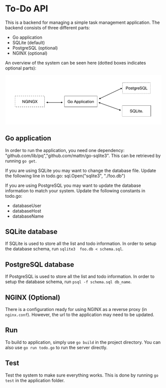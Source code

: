 # To-Do API

This is a backend for managing a simple task management application.
The backend consists of three different parts:

- Go application
- SQLite (default)
- PostgreSQL (optional)
- NGINX (optional)

An overview of the system can be seen here (dotted boxes indicates optional parts):

![](architecture.png)

## Go application

In order to run the application, you need one dependency: "github.com/lib/pq","github.com/mattn/go-sqlite3".
This can be retrieved by running `go get`.

If you are using SQLite you may want to change the database file. 
Update the following line in todo.go:
sql.Open("sqlite3", "./foo.db")

If you are using PostgreSQL you may want to update the database information to match your system.
Update the following constants in todo.go:

- databaseUser
- databaseHost
- databaseName

## SQLite database 

If SQLite is used to store all the list and todo information.
In order to setup the database schema, run `sqlite3  foo.db < schema.sql`.

## PostgreSQL database

If PostgreSQL is used to store all the list and todo information.
In order to setup the database schema, run `psql -f schema.sql db_name`.

## NGINX (Optional)

There is a configuration ready for using NGINX as a reverse proxy (in `nginx.conf`).
However, the url to the application may need to be updated.

## Run

To build to application, simply use `go build` in the project directory.
You can also use `go run todo.go` to run the server directly.

## Test

Test the system to make sure everything works.
This is done by running `go test` in the application folder.
